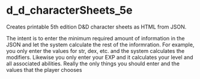 # d_d_characterSheets_5e
Creates printable 5th edition D&amp;D character sheets as HTML from JSON.

The intent is to enter the minimum required amount of information in the JSON and let the system calculate the rest of the informration.  For example, you only enter the values for str, dex, etc. and the system calculates the modifiers.  Likewise you only enter your EXP and it calculates your level and all associated abilities.  Really the only things you should enter and the values that the player chooses
